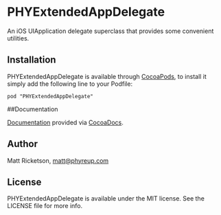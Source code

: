 # PHYExtendedAppDelegate

An iOS UIApplication delegate superclass that provides some convenient utilities.

## Installation

PHYExtendedAppDelegate is available through [CocoaPods](http://cocoapods.org), to install
it simply add the following line to your Podfile:

    pod "PHYExtendedAppDelegate"

##Documentation

[Documentation](http://cocoadocs.org/docsets/PHYExtendedAppDelegate/0.1.1/) provided via [CocoaDocs](http://cocoadocs.org).

## Author

Matt Ricketson, matt@phyreup.com

## License

PHYExtendedAppDelegate is available under the MIT license. See the LICENSE file for more info.


